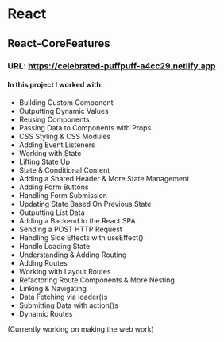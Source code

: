 # React

## React-CoreFeatures

### URL: https://celebrated-puffpuff-a4cc29.netlify.app

#### In this project I worked with: 

- Building Custom Component
- Outputting Dynamic Values
- Reusing Components
- Passing Data to Components with Props
- CSS Styling & CSS Modules
- Adding Event Listeners
- Working with State
- Lifting State Up
- State & Conditional Content
- Adding a Shared Header & More State Management
- Adding Form Buttons
- Handling Form Submission
- Updating State Based On Previous State
- Outputting List Data
- Adding a Backend to the React SPA
- Sending a POST HTTP Request
- Handling Side Effects with useEffect()
- Handle Loading State
- Understanding & Adding Routing
- Adding Routes
- Working with Layout Routes
- Refactoring Route Components & More Nesting
- Linking & Navigating
- Data Fetching via loader()s
- Submitting Data with action()s
- Dynamic Routes

(Currently working on making the web work)
